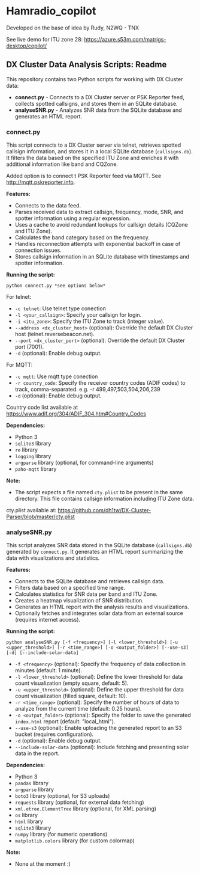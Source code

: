 # Hamradio_copilot

Developed on the base of idea by Rudy, N2WQ - TNX

See live demo for ITU zone 28: https://azure.s53m.com/matrigs-desktop/copilot/

## DX Cluster Data Analysis Scripts: Readme

This repository contains two Python scripts for working with DX Cluster data:

  * **connect.py** - Connects to a DX Cluster server or PSK Reporter feed, collects spotted callsigns, and stores them in an SQLite database.
  * **analyseSNR.py** - Analyzes SNR data from the SQLite database and generates an HTML report.

### connect.py

This script connects to a DX Cluster server via telnet, retrieves spotted callsign information, and stores it in a local SQLite database (`callsigns.db`). It filters the data based on the specified ITU Zone and enriches it with additional information like band and CQZone.

Added option is to connect t PSK Reporter feed via MQTT. See http://mqtt.pskreporter.info.

**Features:**

* Connects to the data feed.
* Parses received data to extract callsign, frequency, mode, SNR, and spotter information using a regular expression.
* Uses a cache to avoid redundant lookups for callsign details (CQZone and ITU Zone).
* Calculates the band category based on the frequency.
* Handles reconnection attempts with exponential backoff in case of connection issues.
* Stores callsign information in an SQLite database with timestamps and spotter information.

**Running the script:**

```
python connect.py *see options below*
```

For telnet:
* `-c telnet`: Use telnet type conection
* `-l <your_callsign>`: Specify your callsign for login.
* `-i <itu_zone>`: Specify the ITU Zone to track (integer value).
* `--address <dx_cluster_host>` (optional): Override the default DX Cluster host (telnet.reversebeacon.net).
* `--port <dx_cluster_port>` (optional): Override the default DX Cluster port (7001).
* `-d` (optional): Enable debug output.

For MQTT:
* `-c mqtt`: Use mqtt type conection
* `-r country_code`: Specify the receiver country codes (ADIF codes) to track, comma-separated. e.g. -r 499,497,503,504,206,239
* `-d` (optional): Enable debug output.

Country code list available at https://www.adif.org/304/ADIF_304.htm#Country_Codes

**Dependencies:**

* Python 3
* `sqlite3` library
* `re` library
* `logging` library
* `argparse` library (optional, for command-line arguments)
* `paho-mqtt` library

**Note:**

* The script expects a file named `cty.plist` to be present in the same directory. This file contains callsign information including ITU Zone data.

cty.plist available at: https://github.com/dh1tw/DX-Cluster-Parser/blob/master/cty.plist

### analyseSNR.py

This script analyzes SNR data stored in the SQLite database (`callsigns.db`) generated by `connect.py`. It generates an HTML report summarizing the data with visualizations and statistics.

**Features:**

* Connects to the SQLite database and retrieves callsign data.
* Filters data based on a specified time range.
* Calculates statistics for SNR data per band and ITU Zone.
* Creates a heatmap visualization of SNR distribution.
* Generates an HTML report with the analysis results and visualizations.
* Optionally fetches and integrates solar data from an external source (requires internet access).

**Running the script:**

```
python analyseSNR.py [-f <frequency>] [-l <lower_threshold>] [-u <upper_threshold>] [-r <time_range>] [-o <output_folder>] [--use-s3] [-d] [--include-solar-data]
```

* `-f <frequency>` (optional): Specify the frequency of data collection in minutes (default: 1 minute).
* `-l <lower_threshold>` (optional): Define the lower threshold for data count visualization (empty square, default: 5).
* `-u <upper_threshold>` (optional): Define the upper threshold for data count visualization (filled square, default: 10).
* `-r <time_range>` (optional): Specify the number of hours of data to analyze from the current time (default: 0.25 hours).
* `-o <output_folder>` (optional):  Specify the folder to save the generated `index.html` report (default: "local_html").
* `--use-s3` (optional): Enable uploading the generated report to an S3 bucket (requires configuration).
* `-d` (optional): Enable debug output.
* `--include-solar-data` (optional): Include fetching and presenting solar data in the report.

**Dependencies:**

* Python 3
* `pandas` library
* `argparse` library
* `boto3` library (optional, for S3 uploads)
* `requests` library (optional, for external data fetching)
* `xml.etree.ElementTree` library (optional, for XML parsing)
* `os` library
* `html` library
* `sqlite3` library
* `numpy` library (for numeric operations)
* `matplotlib.colors` library (for custom colormap)

**Note:**

* None at the moment :)
